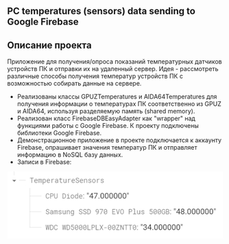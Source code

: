 ## PC temperatures (sensors) data sending to Google Firebase

## Описание проекта
Приложение для получения/опроса показаний температурных датчиков устройств ПК и отправки их на удаленный сервер. Идея - рассмотреть различные способы получения температур устройств ПК с возможностью собирать данные на сервере.

- Реализованы классы GPUZTemperatures и AIDA64Temperatures для получения информации о температурах ПК соответственно из GPUZ и AIDA64, используя разделяемую память (shared memory).
- Реализован класс FirebaseDBEasyAdapter как "wrapper" над функциями работы с Google Firebase. К проекту подключены библиотеки Google Firebase.
- Демонстрационное приложение в проекте подключается к аккаунту Firebase, опрашивает значения температур ПК и отправляет информацию в NoSQL базу данных.
- Записи в Firebase:

![Image 1](Images/Image1.PNG?raw=true)
